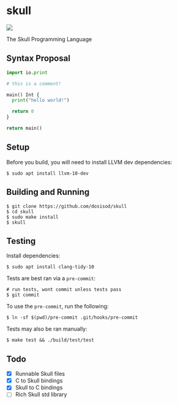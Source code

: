 # skull

![](https://github.com/dosisod/skull/workflows/tests/badge.svg)

The Skull Programming Language

## Syntax Proposal

```python
import io.print

# this is a comment!

main() Int {
  print("hello world!")

  return 0
}

return main()
```

## Setup

Before you build, you will need to install LLVM dev dependencies:

```
$ sudo apt install llvm-10-dev
```

## Building and Running

```
$ git clone https://github.com/dosisod/skull
$ cd skull
$ sudo make install
$ skull
```

## Testing

Install dependencies:

```
$ sudo apt install clang-tidy-10
```

Tests are best ran via a `pre-commit`:

```
# run tests, wont commit unless tests pass
$ git commit
```

To use the `pre-commit`, run the following:

```
$ ln -sf $(pwd)/pre-commit .git/hooks/pre-commit
```

Tests may also be ran manually:

```
$ make test && ./build/test/test
```

## Todo

- [x] Runnable Skull files
- [x] C to Skull bindings
- [x] Skull to C bindings
- [ ] Rich Skull std library
